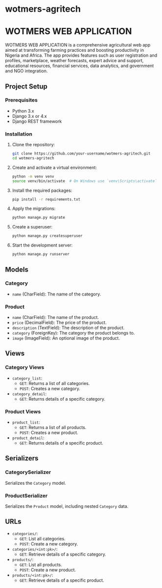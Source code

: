 # wotmers-agritech

# WOTMERS WEB APPLICATION

WOTMERS WEB APPLICATION is a comprehensive agricultural web app aimed at transforming farming practices and boosting productivity in Nigeria and Africa. The app provides features such as user registration and profiles, marketplace, weather forecasts, expert advice and support, educational resources, financial services, data analytics, and government and NGO integration.

## Project Setup

### Prerequisites

- Python 3.x
- Django 3.x or 4.x
- Django REST framework

### Installation

1. Clone the repository:

    ```bash
    git clone https://github.com/your-username/wotmers-agritech.git
    cd wotmers-agritech
    ```

2. Create and activate a virtual environment:

    ```bash
    python -m venv venv
    source venv/bin/activate  # On Windows use `venv\Scripts\activate`
    ```

3. Install the required packages:

    ```bash
    pip install -r requirements.txt
    ```

4. Apply the migrations:

    ```bash
    python manage.py migrate
    ```

5. Create a superuser:

    ```bash
    python manage.py createsuperuser
    ```

6. Start the development server:

    ```bash
    python manage.py runserver
    ```

## Models

### Category

- `name` (CharField): The name of the category.

### Product

- `name` (CharField): The name of the product.
- `price` (DecimalField): The price of the product.
- `description` (TextField): The description of the product.
- `category` (ForeignKey): The category the product belongs to.
- `image` (ImageField): An optional image of the product.

## Views

### Category Views

- `category_list`: 
  - `GET`: Returns a list of all categories.
  - `POST`: Creates a new category.
- `category_detail`: 
  - `GET`: Returns details of a specific category.

### Product Views

- `product_list`: 
  - `GET`: Returns a list of all products.
  - `POST`: Creates a new product.
- `product_detail`: 
  - `GET`: Returns details of a specific product.

## Serializers

### CategorySerializer

Serializes the `Category` model.

### ProductSerializer

Serializes the `Product` model, including nested `Category` data.

## URLs

- `categories/`: 
  - `GET`: List all categories.
  - `POST`: Create a new category.
- `categories/<int:pk>/`: 
  - `GET`: Retrieve details of a specific category.
- `products/`: 
  - `GET`: List all products.
  - `POST`: Create a new product.
- `products/<int:pk>/`: 
  - `GET`: Retrieve details of a specific product.

